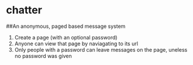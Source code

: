 chatter
=======
##An anonymous, paged based message system

1. Create a page (with an optional password)
2. Anyone can view that page by naviagating to its url
3. Only people with a password can leave messages on the page, uneless no password was given

